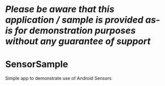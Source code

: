 *Please be aware that this application / sample is provided as-is for demonstration purposes without any guarantee of support*
=========================================================

# SensorSample
Simple app to demonstrate use of Android Sensors
